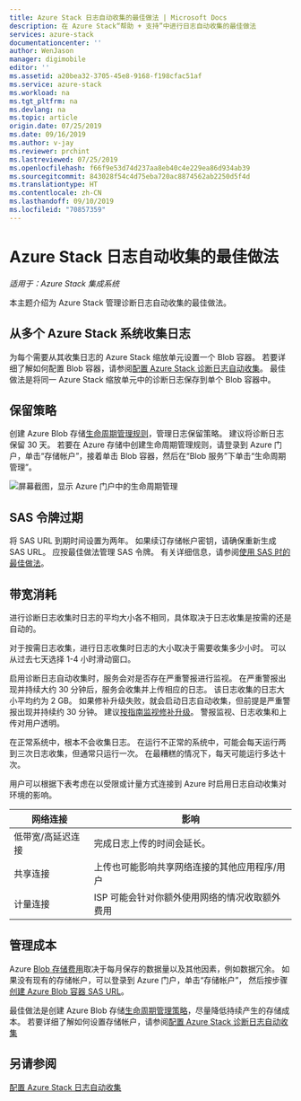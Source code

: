 ```yaml
---
title: Azure Stack 日志自动收集的最佳做法 | Microsoft Docs
description: 在 Azure Stack“帮助 + 支持”中进行日志自动收集的最佳做法
services: azure-stack
documentationcenter: ''
author: WenJason
manager: digimobile
editor: ''
ms.assetid: a20bea32-3705-45e8-9168-f198cfac51af
ms.service: azure-stack
ms.workload: na
ms.tgt_pltfrm: na
ms.devlang: na
ms.topic: article
origin.date: 07/25/2019
ms.date: 09/16/2019
ms.author: v-jay
ms.reviewer: prchint
ms.lastreviewed: 07/25/2019
ms.openlocfilehash: f66f9e53d74d237aa8eb40c4e229ea86d934ab39
ms.sourcegitcommit: 843028f54c4d75eba720ac8874562ab2250d5f4d
ms.translationtype: HT
ms.contentlocale: zh-CN
ms.lasthandoff: 09/10/2019
ms.locfileid: "70857359"
---
```

# <a name="best-practices-for-automatic-azure-stack-log-collection"></a>Azure Stack 日志自动收集的最佳做法 

*适用于：Azure Stack 集成系统*


本主题介绍为 Azure Stack 管理诊断日志自动收集的最佳做法。 

## <a name="collecting-logs-from-multiple-azure-stack-systems"></a>从多个 Azure Stack 系统收集日志

为每个需要从其收集日志的 Azure Stack 缩放单元设置一个 Blob 容器。 若要详细了解如何配置 Blob 容器，请参阅[配置 Azure Stack 诊断日志自动收集](azure-stack-configure-automatic-diagnostic-log-collection.md)。 最佳做法是将同一 Azure Stack 缩放单元中的诊断日志保存到单个 Blob 容器中。 

## <a name="retention-policy"></a>保留策略

创建 Azure Blob 存储[生命周期管理规则](/storage/blobs/storage-lifecycle-management-concepts)，管理日志保留策略。 建议将诊断日志保留 30 天。 若要在 Azure 存储中创建生命周期管理规则，请登录到 Azure 门户，单击“存储帐户”，接着单击 Blob 容器，然后在“Blob 服务”下单击“生命周期管理”。   

![屏幕截图，显示 Azure 门户中的生命周期管理](media/azure-stack-automatic-log-collection/blob-storage-lifecycle-management.png)


## <a name="sas-token-expiration"></a>SAS 令牌过期

将 SAS URL 到期时间设置为两年。 如果续订存储帐户密钥，请确保重新生成 SAS URL。 应按最佳做法管理 SAS 令牌。 有关详细信息，请参阅[使用 SAS 时的最佳做法](/storage/common/storage-dotnet-shared-access-signature-part-1#best-practices-when-using-sas)。


## <a name="bandwidth-consumption"></a>带宽消耗

进行诊断日志收集时日志的平均大小各不相同，具体取决于日志收集是按需的还是自动的。 

对于按需日志收集，进行日志收集时日志的大小取决于需要收集多少小时。 可以从过去七天选择 1-4 小时滑动窗口。 

启用诊断日志自动收集时，服务会对是否存在严重警报进行监视。 在严重警报出现并持续大约 30 分钟后，服务会收集并上传相应的日志。 该日志收集的日志大小平均约为 2 GB。 如果修补升级失败，就会启动日志自动收集，但前提是严重警报出现并持续约 30 分钟。 建议[按指南监视修补升级](azure-stack-updates.md)。
警报监视、日志收集和上传对用户透明。 



在正常系统中，根本不会收集日志。 在运行不正常的系统中，可能会每天运行两到三次日志收集，但通常只运行一次。 在最糟糕的情况下，每天可能运行多达十次。  

用户可以根据下表考虑在以受限或计量方式连接到 Azure 时启用日志自动收集对环境的影响。

| 网络连接 | 影响 |
|--------------------|--------|
| 低带宽/高延迟连接 | 完成日志上传的时间会延长。 | 
| 共享连接 | 上传也可能影响共享网络连接的其他应用程序/用户 |
| 计量连接 | ISP 可能会针对你额外使用网络的情况收取额外费用 |


## <a name="managing-costs"></a>管理成本

Azure [Blob 存储费用](https://azure.cn/pricing/details/storage/blobs/)取决于每月保存的数据量以及其他因素，例如数据冗余。 如果没有现有的存储帐户，可以登录到 Azure 门户，单击“存储帐户”，  然后按步骤[创建 Azure Blob 容器 SAS URL](azure-stack-configure-automatic-diagnostic-log-collection.md)。

最佳做法是创建 Azure Blob 存储[生命周期管理策略](/storage/blobs/storage-lifecycle-management-concepts)，尽量降低持续产生的存储成本。 若要详细了解如何设置存储帐户，请参阅[配置 Azure Stack 诊断日志自动收集](azure-stack-configure-automatic-diagnostic-log-collection.md)

## <a name="see-also"></a>另请参阅

[配置 Azure Stack 日志自动收集](azure-stack-best-practices-automatic-diagnostic-log-collection.md)

